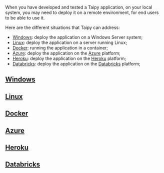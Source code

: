 When you have developed and tested a Taipy application, on your local system, you
may need to deploy it on a remote environment, for end users to be able to use it.

Here are the different situations that Taipy can address:

- [Windows](windows/index.md): deploy the application on a Windows Server system;
- [Linux](linux/index.md): deploy the application on a server running Linux;
- [Docker](docker/index.md): running the application in a container;
- [Azure](azure/index.md): deploy the application on the
  [Azure](https://azure.microsoft.com/en-us/) platform;
- [Heroku](heroku/index.md): deploy the application on the
  [Heroku](https://www.heroku.com/home) platform;
- [Databricks](databricks/index.md): deploy the application on the
  [Databricks](https://www.databricks.com/) platform;


## [Windows](windows/index.md)

## [Linux](linux/index.md)

## [Docker](docker/index.md)

## [Azure](azure/index.md)

## [Heroku](heroku/index.md)

## [Databricks](databricks/index.md)

